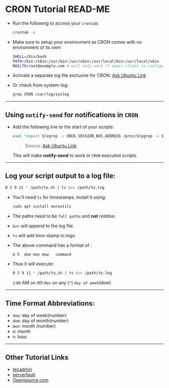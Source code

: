 # CRON Tutorial READ-ME

- Run the following to access your `crontab`:

    ```bash
    crontab -e
    ```

- Make sure to setup your environment as CRON comes with no environment of its own:

    ```bash
    SHELL=/bin/bash
    PATH=/bin:/sbin:/usr/bin:/usr/sbin:/usr/local/bin:/usr/local/sbin
    MAILTO=root@example.com # will only work if email client is configured
    ```

- Activate a separate log file exclusive for CRON: [Ask Ubuntu Link](https://askubuntu.com/questions/56683/where-is-the-cron-crontab-log)

- Or check from system-log:

    ```bash
    grep CRON /var/log/syslog
    ```

---

## Using `notify-send` for notifications in `CRON`

- Add the following line to the start of your scripts:

    ```bash
    eval "export $(egrep -z DBUS_SESSION_BUS_ADDRESS /proc/$(pgrep -u $LOGNAME gnome-session)/environ)";
    ```

    >Source: [Ask Ubuntu Link](https://askubuntu.com/questions/298608/notify-send-doesnt-work-from-crontab/346580#346580)

    This will make **notify-send** to work in `CRON` executed scripts.

---

## Log your script output to a log file:

```bash
0 2 9 11 * /path/to.sh | ts &>> /path/to.log
```

- You'll need `ts` for timestamps. Install it using:

    ```bash
    sudo apt install moreutils
    ```

- The paths need to be `full paths` and **not** *relative*.

- `&>>` will append to the log file.

- `ts` will add time-stamp to logs.

- The above command has a format of :
  
    ```bash
    m h  dom mon dow   command
    ```

- Thus it will execute:

    ```bash
    0 2 9 11 * /path/to.sh | ts &>> /path/to.log
    ```

    `2`:`00` AM on `9`th `Nov` on any (`*`) `day of week`(dow)

---

## Time Format Abbreviations:

- `dow`: day of week(number)
- `dom`: day of month(number)
- `mon`: month (number)
- `m`: month
- `h`: hour

---

## Other Tutorial Links

- [tecadmin](https://tecadmin.net/crontab-in-linux-with-20-examples-of-cron-schedule/)
- [serverfault](https://serverfault.com/questions/449651/why-is-my-crontab-not-working-and-how-can-i-troubleshoot-it)
- [Opensource.com](https://opensource.com/article/17/11/how-use-cron-linux)

